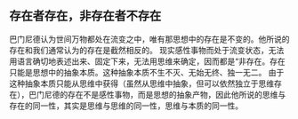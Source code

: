 ## 存在者存在，非存在者不存在
巴门尼德认为世间万物都处在流变之中，唯有那思想中的存在是不变的。他所说的存在和我们通常认为的存在是截然相反的。
现实感性事物而处于流变状态，无法用语言确切地表述出来、固定下来，无法用思维来确定，因而都是“非存在。存在只能是思想中的抽象本质。这种抽象本质不生不灭、无始无终、独一无二。
由于这种抽象本质只能从思维中获得（虽然从思维中抽象，但可以依然独立于思维存在），巴门尼德的存在不是感性事物，而是思想的抽象产物，因此他所说的思维与存在的同一性，其实是思维与思维的同一性，思维与本质的同一性。
